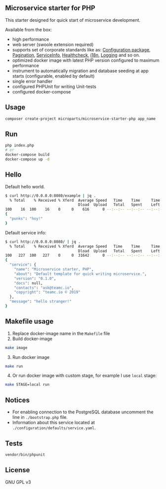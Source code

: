 Microservice starter for PHP
----------------------------

This starter designed for quick start of microservice development.

Available from the box:
* high performance
* web server (swoole extension required)
* supports set of corporate standards like as: 
[Configuration package](https://github.com/microparts/configuration-php), 
[Pagination](https://github.com/microparts/paginateformatter-php), 
[ServiceInfo](https://github.com/microparts/igni-support-php/blob/master/src/Modules/ServiceInfoModule.php), 
[Healthcheck](https://github.com/microparts/igni-support-php/blob/master/src/Modules/HealthcheckModule.php), 
[i18n](https://github.com/microparts/i18n-php), 
[Logging](https://github.com/microparts/igni-support-php/blob/master/src/Modules/LoggerModule.php) and so on.
* optimized docker image with latest PHP version configured to maximum performance
* instrument to automatically migration and database seeding at app starts (configurable, enabled by default)
* single error handler
* configured PHPUnit for writing Unit-tests
* configured docker-compose 


## Usage

```bash
composer create-project microparts/microservice-starter-php app_name
```

## Run

```bash
php index.php
# or
docker-compose build
docker-compose up -d
```

## Hello

Default hello world.

```bash
$ curl http://0.0.0.0:8080/example | jq .
  % Total    % Received % Xferd  Average Speed   Time    Time     Time  Current
                                 Dload  Upload   Total   Spent    Left  Speed
100    16  100    16    0     0    616      0 --:--:-- --:--:-- --:--:--   640
{
  "punks": "hoy!"
}
```

Default service info:

```bash
$ curl http://0.0.0.0:8080/ | jq .
  % Total    % Received % Xferd  Average Speed   Time    Time     Time  Current
                                 Dload  Upload   Total   Spent    Left  Speed
100   227  100   227    0     0  31642      0 --:--:-- --:--:-- --:--:-- 32428
{
  "service": {
    "name": "Microservice starter, PHP",
    "about": "Default template for quick writing microservice.",
    "version": "0.1.0",
    "docs": null,
    "contacts": "ask@teamc.io",
    "copyright": "teamc.io © 2019"
  },
  "message": "hello stranger!"
}
```

## Makefile usage

1. Replace docker-image name in the `Makefile` file
2. Build docker-image
```bash
make image
```
3. Run docker image
```bash
make run
```
4. Or run docker image with custom stage, for example I use `local` stage:
```bash
make STAGE=local run
``` 

## Notices

* For enabling connection to the PostgreSQL database uncomment the line in `./bootstrap.php` file.
* Information about this service located at `./configuration/defaults/service.yaml`.

## Tests

```bash
vendor/bin/phpunit
```

## License

GNU GPL v3

